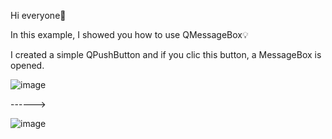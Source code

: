 Hi everyone🎇

In this example, I showed you how to use QMessageBox💡

I created a simple QPushButton and if you clic this button, a MessageBox is opened.

![image](https://user-images.githubusercontent.com/91613858/213288783-1d27460e-d835-4fb8-8c33-b4c020c067cc.png)


------>

![image](https://user-images.githubusercontent.com/91613858/213288892-fd33b0c4-05d9-4d60-9a13-81d4015dba38.png)


